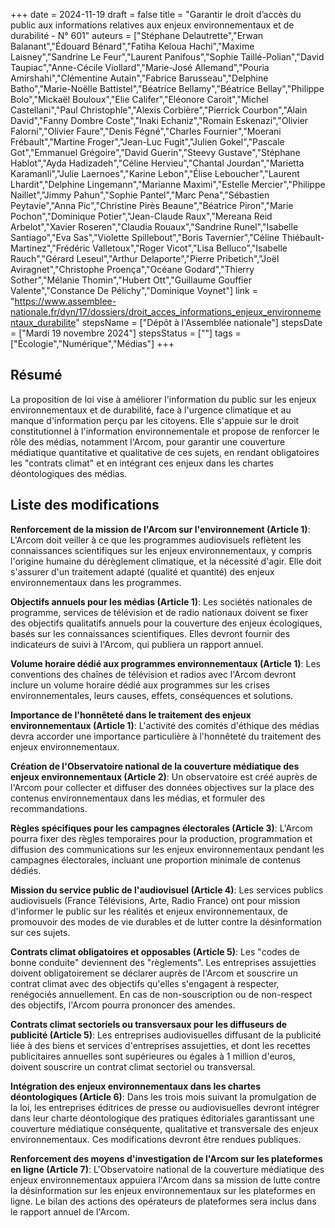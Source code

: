 +++
date = 2024-11-19
draft = false
title = "Garantir le droit d’accès du public aux informations relatives aux enjeux environnementaux et de durabilité - N° 601"
auteurs = ["Stéphane Delautrette","Erwan Balanant","Édouard Bénard","Fatiha Keloua Hachi","Maxime Laisney","Sandrine Le Feur","Laurent Panifous","Sophie Taillé-Polian","David Taupiac","Anne-Cécile Viollard","Marie-José Allemand","Pouria Amirshahi","Clémentine Autain","Fabrice Barusseau","Delphine Batho","Marie-Noëlle Battistel","Béatrice Bellamy","Béatrice Bellay","Philippe Bolo","Mickaël Bouloux","Elie Califer","Eléonore Caroit","Michel Castellani","Paul Christophle","Alexis Corbière","Pierrick Courbon","Alain David","Fanny Dombre Coste","Inaki Echaniz","Romain Eskenazi","Olivier Falorni","Olivier Faure","Denis Fégné","Charles Fournier","Moerani Frébault","Martine Froger","Jean-Luc Fugit","Julien Gokel","Pascale Got","Emmanuel Grégoire","David Guerin","Steevy Gustave","Stéphane Hablot","Ayda Hadizadeh","Céline Hervieu","Chantal Jourdan","Marietta Karamanli","Julie Laernoes","Karine Lebon","Élise Leboucher","Laurent Lhardit","Delphine Lingemann","Marianne Maximi","Estelle Mercier","Philippe Naillet","Jimmy Pahun","Sophie Pantel","Marc Pena","Sébastien Peytavie","Anna Pic","Christine Pirès Beaune","Béatrice Piron","Marie Pochon","Dominique Potier","Jean-Claude Raux","Mereana Reid Arbelot","Xavier Roseren","Claudia Rouaux","Sandrine Runel","Isabelle Santiago","Eva Sas","Violette Spillebout","Boris Tavernier","Céline Thiébault-Martinez","Frédéric Valletoux","Roger Vicot","Lisa Belluco","Isabelle Rauch","Gérard Leseul","Arthur Delaporte","Pierre Pribetich","Joël Aviragnet","Christophe Proença","Océane Godard","Thierry Sother","Mélanie Thomin","Hubert Ott","Guillaume Gouffier Valente","Constance De Pélichy","Dominique Voynet"]
link = "https://www.assemblee-nationale.fr/dyn/17/dossiers/droit_acces_informations_enjeux_environnementaux_durabilite"
stepsName = ["Dépôt à l'Assemblée nationale"]
stepsDate = ["Mardi 19 novembre 2024"]
stepsStatus = [""]
tags = ["Écologie","Numérique","Médias"]
+++

## Résumé

La proposition de loi vise à améliorer l'information du public sur les enjeux environnementaux et de durabilité, face à l'urgence climatique et au manque d'information perçu par les citoyens. Elle s'appuie sur le droit constitutionnel à l'information environnementale et propose de renforcer le rôle des médias, notamment l'Arcom, pour garantir une couverture médiatique quantitative et qualitative de ces sujets, en rendant obligatoires les "contrats climat" et en intégrant ces enjeux dans les chartes déontologiques des médias.

## Liste des modifications

**Renforcement de la mission de l'Arcom sur l'environnement (Article 1)**: L'Arcom doit veiller à ce que les programmes audiovisuels reflètent les connaissances scientifiques sur les enjeux environnementaux, y compris l'origine humaine du dérèglement climatique, et la nécessité d'agir. Elle doit s'assurer d'un traitement adapté (qualité et quantité) des enjeux environnementaux dans les programmes.

**Objectifs annuels pour les médias (Article 1)**: Les sociétés nationales de programme, services de télévision et de radio nationaux doivent se fixer des objectifs qualitatifs annuels pour la couverture des enjeux écologiques, basés sur les connaissances scientifiques. Elles devront fournir des indicateurs de suivi à l'Arcom, qui publiera un rapport annuel.

**Volume horaire dédié aux programmes environnementaux (Article 1)**: Les conventions des chaînes de télévision et radios avec l'Arcom devront inclure un volume horaire dédié aux programmes sur les crises environnementales, leurs causes, effets, conséquences et solutions.

**Importance de l'honnêteté dans le traitement des enjeux environnementaux (Article 1)**: L'activité des comités d'éthique des médias devra accorder une importance particulière à l'honnêteté du traitement des enjeux environnementaux.

**Création de l'Observatoire national de la couverture médiatique des enjeux environnementaux (Article 2)**: Un observatoire est créé auprès de l'Arcom pour collecter et diffuser des données objectives sur la place des contenus environnementaux dans les médias, et formuler des recommandations.

**Règles spécifiques pour les campagnes électorales (Article 3)**: L'Arcom pourra fixer des règles temporaires pour la production, programmation et diffusion des communications sur les enjeux environnementaux pendant les campagnes électorales, incluant une proportion minimale de contenus dédiés.

**Mission du service public de l'audiovisuel (Article 4)**: Les services publics audiovisuels (France Télévisions, Arte, Radio France) ont pour mission d'informer le public sur les réalités et enjeux environnementaux, de promouvoir des modes de vie durables et de lutter contre la désinformation sur ces sujets.

**Contrats climat obligatoires et opposables (Article 5)**: Les "codes de bonne conduite" deviennent des "règlements". Les entreprises assujetties doivent obligatoirement se déclarer auprès de l'Arcom et souscrire un contrat climat avec des objectifs qu'elles s'engagent à respecter, renégociés annuellement. En cas de non-souscription ou de non-respect des objectifs, l'Arcom pourra prononcer des amendes.

**Contrats climat sectoriels ou transversaux pour les diffuseurs de publicité (Article 5)**: Les entreprises audiovisuelles diffusant de la publicité liée à des biens et services d'entreprises assujetties, et dont les recettes publicitaires annuelles sont supérieures ou égales à 1 million d'euros, doivent souscrire un contrat climat sectoriel ou transversal.

**Intégration des enjeux environnementaux dans les chartes déontologiques (Article 6)**: Dans les trois mois suivant la promulgation de la loi, les entreprises éditrices de presse ou audiovisuelles devront intégrer dans leur charte déontologique des pratiques éditoriales garantissant une couverture médiatique conséquente, qualitative et transversale des enjeux environnementaux. Ces modifications devront être rendues publiques.

**Renforcement des moyens d'investigation de l'Arcom sur les plateformes en ligne (Article 7)**: L'Observatoire national de la couverture médiatique des enjeux environnementaux appuiera l'Arcom dans sa mission de lutte contre la désinformation sur les enjeux environnementaux sur les plateformes en ligne. Le bilan des actions des opérateurs de plateformes sera inclus dans le rapport annuel de l'Arcom.

